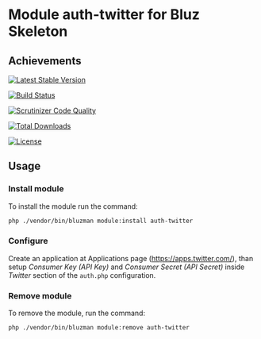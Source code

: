 # Module auth-twitter for Bluz Skeleton
## Achievements

[![Latest Stable Version](https://img.shields.io/packagist/v/bluzphp/module-auth-twitter.svg?label=version&style=flat)](https://packagist.org/packages/bluzphp/module-auth-twitter)

[![Build Status](https://img.shields.io/travis/bluzphp/module-auth-twitter/master.svg?style=flat)](https://travis-ci.com/bluzphp/module-auth-twitter)

[![Scrutinizer Code Quality](https://img.shields.io/scrutinizer/g/bluzphp/module-auth-twitter.svg?style=flat)](https://scrutinizer-ci.com/g/bluzphp/module-auth-twitter/)

[![Total Downloads](https://img.shields.io/packagist/dt/bluzphp/module-auth-twitter.svg?style=flat)](https://packagist.org/packages/bluzphp/module-auth-twitter)

[![License](https://img.shields.io/packagist/l/bluzphp/module-auth-twitter.svg?style=flat)](https://packagist.org/packages/bluzphp/module-auth-twitter)

## Usage
### Install module
To install the module run the command:

```bash
php ./vendor/bin/bluzman module:install auth-twitter
```

### Configure
Create an application at Applications page (https://apps.twitter.com/), 
than setup *Consumer Key (API Key)* and *Consumer Secret (API Secret)* 
inside *Twitter* section of the `auth.php` configuration.

### Remove module
To remove the module, run the command:

```bash
php ./vendor/bin/bluzman module:remove auth-twitter
```

